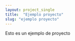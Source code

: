 ```yaml
---
layout: project_single
title:  "Ejemplo proyecto"
slug: "ejemplo proyecto"
---
```

Esto es un ejemplo de proyecto
